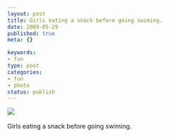 ```yaml
--- 
layout: post
title: Girls eating a snack before going swiming.
date: 2009-05-29
published: true
meta: {}

keywords: 
- fun
type: post
categories: 
- fun
- photo
status: publish
---
```

![](http://media.eick.us/2011/05/4Lbi8pbnEo32d2ccWHtTOM5Qo1_500.jpg)<br /><br />Girls eating a snack before going swiming.
